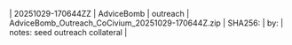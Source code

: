| 20251029-170644ZZ | AdviceBomb | outreach | AdviceBomb_Outreach_CoCivium_20251029-170644Z.zip | SHA256:<to-fill> | by:<you> | notes: seed outreach collateral |

